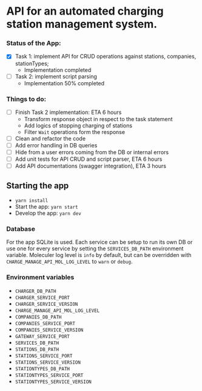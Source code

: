 # API for an automated charging station management system.

### Status of the App: 
- [x] Task 1: implement API for CRUD operations against stations, companies, stationTypes;
  - Implementation completed
- [ ] Task 2: implement script parsing
  - Implementation 50% completed

### Things to do:
- [ ] Finish Task 2 implementation: ETA 6 hours
  - Transform response object in respect to the task statement
  - Add logics of stopping charging of stations
  - Filter `Wait` operations form the response
- [ ] Clean and refactor the code
- [ ] Add error handling in DB queries
- [ ] Hide from a user errors coming from the DB or internal errors 
- [ ] Add unit tests for API CRUD and script parser, ETA 6 hours
- [ ] Add API documentations (swagger integration), ETA 3 hours

## Starting the app
- `yarn install`
- Start the app: `yarn start`
- Develop the app: `yarn dev`

### Database
For the app SQLite is used. Each service can be setup to run its own DB or use one for every service by setting the `SERVICES_DB_PATH` environment variable. 
Moleculer log level is `info` by default, but can be overridden with `CHARGE_MANAGE_API_MOL_LOG_LEVEL` to `warn` or `debug`.

### Environment variables

- `CHARGER_DB_PATH`
- `CHARGER_SERVICE_PORT`
- `CHARGER_SERVICE_VERSION`
- `CHARGE_MANAGE_API_MOL_LOG_LEVEL`
- `COMPANIES_DB_PATH`
- `COMPANIES_SERVICE_PORT`
- `COMPANIES_SERVICE_VERSION`
- `GATEWAY_SERVICE_PORT`
- `SERVICES_DB_PATH`
- `STATIONS_DB_PATH`
- `STATIONS_SERVICE_PORT`
- `STATIONS_SERVICE_VERSION`
- `STATIONTYPES_DB_PATH`
- `STATIONTYPES_SERVICE_PORT`
- `STATIONTYPES_SERVICE_VERSION`
